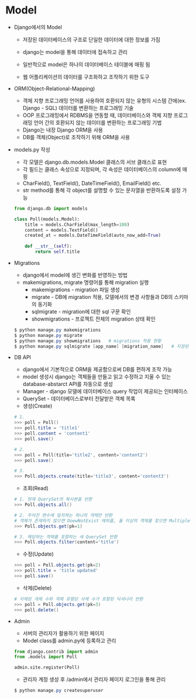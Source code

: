 # Model



- Django에서의 Model

  - 저장된 데이터베이스의 구조로 단일한 데이터에 대한 정보를 가짐
  - django는 model을 통해 데이터에 접속하고 관리
  - 일반적으로 model은 하나의 데이터베이스 테이블에 매핑 됨

  - 웹 어플리케이션의 데이터를 구조화하고 조작하기 위한 도구

- ORM(Object-Relational-Mapping)
  - 객체 지향 프로그래밍 언어를 사용하여 호환되지 않는 유형의 시스템 간에(ex. Django - SQL) 데이터를 변환하는 프로그래밍 기술
  - OOP 프로그래밍에서 RDBMS을 연동할 때, 데이터베이스와 객체 지향 프로그래밍 언어 간의 호환되지 않는 데이터를 변환하는 프로그래밍 기법
  - Django는 내장 Django ORM을 사용
  - DB를 객체(Object)로 조작하기 위해 ORM을 사용

- models.py 작성

  - 각 모델은 django.db.models.Model 클래스의 서브 클래스로 표현
  - 각 필드는 클래스 속성으로 지정되며, 각 속성은 데이터베이스의 column에 매핑
  - CharField(), TextField(), DateTimeField(), EmailField() etc.
  - str method를 통해 각 object를 설명할 수 있는 문자열을 반환하도록 설정 가능

  ```python
  from django.db import models
  
  class Poll(models.Model):
      title = models.CharField(max_length=100)
      content = models.TextField()
      created_at = models.DateTimeField(auto_now_add=True)
      
      def __str__(self):
          return self.title
  ```

- Migrations

  - django에서 model에 생긴 변화를 반영하는 방법
  - makemigrations, migrate 명령어를 통해 migration 실행
    - makemigrations - migration 파일 생성
    - migrate - DB에 migration 적용, 모델에서의 변경 사항들과 DB의 스키마의 동기화
    - sqlmigrate - migration에 대한 sql 구문 확인
    - showmigrations - 프로젝트 전체의 migration 상태 확인

  ```powershell
  $ python manage.py makemigrations
  $ python manage.py migrate
  $ python manage.py showmigrations   # migrations 적용 현황
  $ python manage.py sqlmigrate [app_name] [migration_name]   # 지정된 migrations의 sql 내역
  ```

- DB API

  - django에서 기본적으로 ORM을 제공함으로써 DB를 편하게 조작 가능
  - model 생성시 django는 객체들을 만들고 읽고 수정하고 지울 수 있는 database-abstarct API를 자동으로 생성
  - Manager - django 모델에 데이터베이스 query 작업이 제공되는 인터페이스
  - QuerySet - 데이터베이스로부터 전달받은 객체 목록
  - 생성(Create)

  ```powershell
  # 1.
  >>> poll = Poll()
  >>> poll.title = 'title1'
  >>> poll.content = 'content1'
  >>> poll.save()
  
  # 2.
  >>> poll = Poll(title='title2', content='content2')
  >>> poll.save()
  
  # 3.
  >>> Poll.objects.create(title='title3', content='content3')
  ```

  - 조회(Read)

  ```powershell
  # 1. 현재 QuerySet의 복사본을 반환
  >>> Poll.objects.all()
  
  # 2. 주어진 변수에 일치하는 하나의 객체만 반환
  # 객체가 존재하지 않으면 DoewNotExist 에외를, 둘 이상의 객체를 찾으면 MultipleObjectReturned 예외를 발생
  >>> Poll.objects.get(pk=1) 
  
  # 3. 해당하는 객체를 포함하는 새 QuerySet 반환
  >>> Poll.objects.filter(content='title')
  ```

  - 수정(Update)

  ```powershell
  >>> poll = Poll.objects.get(pk=2)
  >>> poll.title = 'title updated'
  >>> poll.save()
  ```

  - 삭제(Delete)

  ```powershell
  # 삭제된 개체 수와 객체 유형당 삭제 수가 포함된 딕셔너리 반환
  >>> poll = Poll.objects.get(pk=3)
  >>> poll.delete()
  ```

- Admin

  - 서버의 관리자가 활용하기 위한 페이지
  - Model class를 admin.py에 등록하고 관리

  ```python
  from django.contrib import admin
  from .models import Poll
  
  admin.site.register(Poll)
  ```

  - 관리자 계정 생성 후 /admin에서 관리자 페이지 로그인을 통해 관리

  ```powershell
  $ python manage.py createsuperuser
  ```

  
